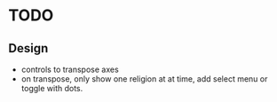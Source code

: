 # TODO

## Design

* controls to transpose axes
* on transpose, only show one religion at at time, add select menu or toggle with dots.



